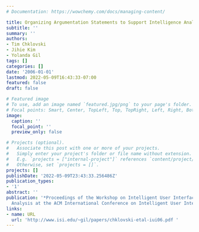 ```yaml
---
# Documentation: https://wowchemy.com/docs/managing-content/

title: Organizing Argumentation Statements to Support Intelligence Analysis
subtitle: ''
summary: ''
authors:
- Tim Chklovski
- Jihie Kim
- Yolanda Gil
tags: []
categories: []
date: '2006-01-01'
lastmod: 2022-05-09T16:43:33-07:00
featured: false
draft: false

# Featured image
# To use, add an image named `featured.jpg/png` to your page's folder.
# Focal points: Smart, Center, TopLeft, Top, TopRight, Left, Right, BottomLeft, Bottom, BottomRight.
image:
  caption: ''
  focal_point: ''
  preview_only: false

# Projects (optional).
#   Associate this post with one or more of your projects.
#   Simply enter your project's folder or file name without extension.
#   E.g. `projects = ["internal-project"]` references `content/project/deep-learning/index.md`.
#   Otherwise, set `projects = []`.
projects: []
publishDate: '2022-05-09T23:43:33.256486Z'
publication_types:
- '1'
abstract: ''
publication: '*Proceedings of the Workshop on Intelligent User Interfaces for Intelligence
  Analysis at the ACM International Conference on Intelligent User Interfaces*'
links:
- name: URL
  url: 'http://www.isi.edu/~gil/papers/chklovski-etal-iui06.pdf '
---
```

